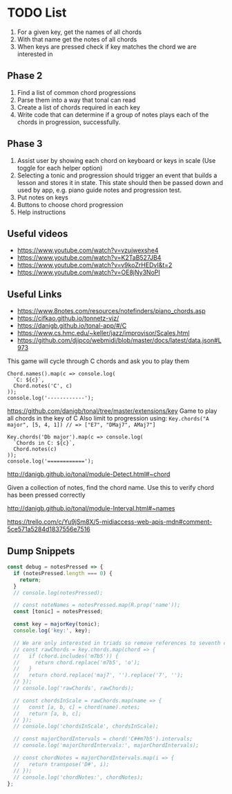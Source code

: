 # TODO List

1. For a given key, get the names of all chords
2. With that name get the notes of all chords
3. When keys are pressed check if key matches the chord we are interested in

## Phase 2

1. Find a list of common chord progressions
2. Parse them into a way that tonal can read
3. Create a list of chords required in each key
4. Write code that can determine if a group of notes plays each of the chords in progression, successfully.

## Phase 3

1. Assist user by showing each chord on keyboard or keys in scale (Use toggle for each helper option)
2. Selecting a tonic and progression should trigger an event that builds a lesson and stores it in state. This state should then be passed down and used by app, e.g. piano guide notes and progression test.
3. Put notes on keys
4. Buttons to choose chord progression
5. Help instructions

## Useful videos

- https://www.youtube.com/watch?v=vzujwexshe4
- https://www.youtube.com/watch?v=K2TaB527JB4
- https://www.youtube.com/watch?v=v9koZrHEDvI&t=2
- https://www.youtube.com/watch?v=OE8jNy3NoPI

## Useful Links

- https://www.8notes.com/resources/notefinders/piano_chords.asp
- https://cifkao.github.io/tonnetz-viz/
- https://danigb.github.io/tonal-app/#/C
- https://www.cs.hmc.edu/~keller/jazz/improvisor/Scales.html
- https://github.com/djipco/webmidi/blob/master/docs/latest/data.json#L973

This game will cycle through C chords and ask you to play them

```
Chord.names().map(c => console.log(
  `C: ${c}`,
  Chord.notes('C', c)
));
console.log('------------');
```

https://github.com/danigb/tonal/tree/master/extensions/key
Game to play all chords in the key of C
Also limit to progression using: `Key.chords("A major", [5, 4, 1]) // => ["E7", "DMaj7", AMaj7"]`

```
Key.chords('Db major').map(c => console.log(
  `Chords in C: ${c}`,
  Chord.notes(c)
));
console.log('============');
```

http://danigb.github.io/tonal/module-Detect.html#~chord

Given a collection of notes, find the chord name.
Use this to verify chord has been pressed correctly

http://danigb.github.io/tonal/module-Interval.html#~names

https://trello.com/c/Yu9jSm8X/5-midiaccess-web-apis-mdn#comment-5ce571a5284d1837556e7516

## Dump Snippets

```js
const debug = notesPressed => {
  if (notesPressed.length === 0) {
    return;
  }
  // console.log(notesPressed);

  // const noteNames = notesPressed.map(R.prop('name'));
  const [tonic] = notesPressed;

  const key = majorKey(tonic);
  console.log('key:', key);

  // We are only interested in triads so remove references to seventh chords
  // const rawChords = key.chords.map(chord => {
  //   if (chord.includes('m7b5')) {
  //     return chord.replace('m7b5', 'o');
  //   }
  //   return chord.replace('maj7', '').replace('7', '');
  // });
  // console.log('rawChords', rawChords);

  // const chordsInScale = rawChords.map(name => {
  //   const [a, b, c] = chord(name).notes;
  //   return [a, b, c];
  // });
  // console.log('chordsInScale', chordsInScale);

  // const majorChordIntervals = chord('C##m7b5').intervals;
  // console.log('majorChordIntervals:', majorChordIntervals);

  // const chordNotes = majorChordIntervals.map(i => {
  //   return transpose('D#', i);
  // });
  // console.log('chordNotes:', chordNotes);
};
```
